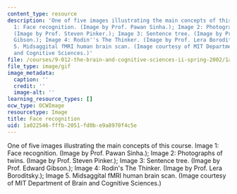 ```yaml
---
content_type: resource
description: 'One of five images illustrating the main concepts of this course. Image
  1: Face recognition. (Image by Prof. Pawan Sinha.); Image 2: Photographs of twins.
  (Image by Prof. Steven Pinker.); Image 3: Sentence tree. (Image by Prof. Edward
  Gibson.); Image 4: Rodin''s The Thinker. (Image by Prof. Lera Boroditsky.); Image
  5. Midsaggital fMRI human brain scan. (Image courtesy of MIT Department of Brain
  and Cognitive Sciences.)'
file: /courses/9-012-the-brain-and-cognitive-sciences-ii-spring-2002/1a022546fffb2051fd0be9a8970f4c5e_chp_9_012.gif
file_type: image/gif
image_metadata:
  caption: ''
  credit: ''
  image-alt: ''
learning_resource_types: []
ocw_type: OCWImage
resourcetype: Image
title: Face recognition
uid: 1a022546-fffb-2051-fd0b-e9a8970f4c5e
---
```

One of five images illustrating the main concepts of this course. Image 1: Face recognition. (Image by Prof. Pawan Sinha.); Image 2: Photographs of twins. (Image by Prof. Steven Pinker.); Image 3: Sentence tree. (Image by Prof. Edward Gibson.); Image 4: Rodin's The Thinker. (Image by Prof. Lera Boroditsky.); Image 5. Midsaggital fMRI human brain scan. (Image courtesy of MIT Department of Brain and Cognitive Sciences.)

